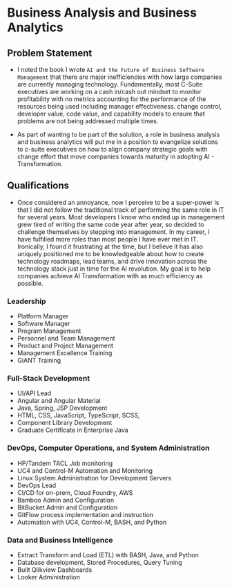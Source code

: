 # Business Analysis and Business Analytics

## Problem Statement

- I noted the book I wrote `AI and the Future of Business Software Management`
that there are major inefficiencies with how large companies are currently 
managing technology.  Fundamentally, most C-Suite executives are working on a 
cash in/cash out mindset to monitor profitability with no metrics accounting
for the performance of the resources being used including manager effectiveness.
change control, developer value, code value, and capability models to ensure
 that problems are not being addressed multiple times.

 - As part of wanting to be part of the solution, a role in business analysis 
 and business analytics will put me in a position to evangelize solutions to 
 c-suite executives on how to align company strategic goals with change effort
that move companies towards maturity in adopting AI - Transformation.


## Qualifications

- Once considered an annoyance, now I perceive to be a super-power is that I
did not follow the traditional track of performing the same role in IT for
several years.  Most developers I know who ended up in management grew tired
of writing the same code year after year, so decided to challenge themselves 
by stepping into management.  In my career, I have fulfilled more roles than 
most people I have ever met in IT.  Ironically, I found it frustrating at the 
time, but I believe it has also uniquely positioned me to be knowledgeable 
about how to create technology roadmaps, lead teams, and drive innovation 
across the technology stack just in time for the AI revolution.  My goal is 
to help companies achieve AI Transformation with as much efficiency as possible.

### Leadership
  - Platform Manager
 - Software Manager
 - Program Management
 - Personnel and Team Management
 - Product and Project Management
 - Management Excellence Training
 - GiANT Training
### Full-Stack Development
 - UI/API Lead
 - Angular and Angular Material
 - Java, Spring, JSP Development
 - HTML, CSS, JavaScript, TypeScript, SCSS,
 - Component Library Development
 - Graduate Certificate in Enterprise Java
### DevOps, Computer Operations, and System Administration
  - HP/Tandem TACL Job monitoring
  - UC4 and Control-M Automation and Monitoring
  - Linux System Administration for Development Servers
  - DevOps Lead
  - CI/CD for on-prem, Cloud Foundry, AWS
  - Bamboo Admin and Configuration
  - BitBucket Admin and Configuration
  - GitFlow process implementation and instruction
  - Automation with UC4, Control-M, BASH, and Python
### Data and Business Intelligence
 - Extract Transform and Load (ETL) with BASH, Java, and Python
 - Database development, Stored Procedures, Query Tuning
 - Built Qlikview Dashboards
 - Looker Administration
